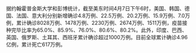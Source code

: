 据约翰霍普金斯大学和彭博统计，截至美东时间4月7日下午6时，美国、韩国、德国、法国、意大利分别新增确诊4.8万例、22.5万例、20.2万例、15.9万例、7.0万例，累计确诊8028万例、1478万例、2230万例、2674万例、1511万例，疫苗接种完毕比率为65.0%、85.9%、76.0%、80.6%、80.2%。此外，印度、巴西、英国、俄罗斯、土耳其、西班牙累计确诊超过1000万例。目前全球累计确诊4.96亿例，累计死亡617万例。